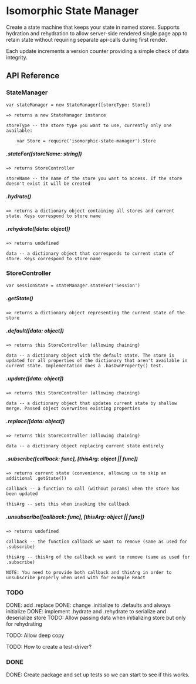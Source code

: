 # Isomorphic State Manager

Create a state machine that keeps your state in named stores. Supports hydration and rehydration to allow server-side rendered single page app to retain state without requiring separate api-calls during first render.

Each update increments a version counter providing a simple check of data integrity.

## API Reference

### StateManager ###

    var stateManager = new StateManager([storeType: Store])
    
    => returns a new StateManager instance
    
    storeType -- the store type you want to use, currently only one available: 
    
        var Store = require('isomorphic-state-manager').Store

##### .stateFor([storeName: string]) 

    => returns StoreController

    storeName -- the name of the store you want to access. If the store doesn't exist it will be created

##### .hydrate()

    => returns a dictionary object containing all stores and current state. Keys correspond to store name

##### .rehydrate([data: object])

    => returns undefined
    
    data -- a dictionary object that corresponds to current state of store. Keys correspond to store name

### StoreController ###

    var sessionState = stateManager.stateFor('Session')

##### .getState()
    
    => returns a dictionary object representing the current state of the store

##### .default([data: object])

    => returns this StoreController (allowing chaining)
    
    data -- a dictionary object with the default state. The store is updated for all properties of the dictionary that aren't available in current state. Implementation does a .hasOwnProperty() test.

##### .update([data: object])

    => returns this StoreController (allowing chaining)
    
    data -- a dictionary object that updates current state by shallow merge. Passed object overwrites existing properties

##### .replace([data: object])

    => returns this StoreController (allowing chaining)
    
    data -- a dictionary object replacing current state entirely

##### .subscribe([callback: func], [thisArg: object || func])

    => returns current state (convenience, allowing us to skip an additional .getState())
    
    callback -- a function to call (without params) when the store has been updated
    
    thisArg -- sets this when invoking the callback

##### .unsubscribe([callback: func], [thisArg: object || func])

    => returns undefined
    
    callback -- the function callback we want to remove (same as used for .subscribe)
    
    thisArg -- thisArg of the callback we want to remove (same as used for .subscribe)
    
    NOTE: You need to provide both callback and thisArg in order to unsubscribe properly when used with for example React

### TODO ###

DONE: add .replace
DONE: change .initialize to .defaults and always initialize
DONE: implement .hydrate and .rehydrate to serialize and deserialize store
TODO: Allow passing data when initializing store but only for rehydrating


TODO: Allow deep copy

TODO: How to create a test-driver?

### DONE ###
DONE: Create package and set up tests so we can start to see if this works.
